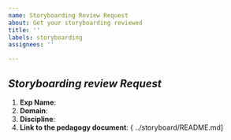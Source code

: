 ```yaml
---
name: Storyboarding Review Request
about: Get your storyboarding reviewed
title: ''
labels: storyboarding
assignees: ''

---
```


## *Storyboarding review Request*

1. **Exp Name**:<!--Name of the experiment-->
2. **Domain**:<!-- Domain of the experiment-->
3. **Discipline**:<!-- Discipline of the experiment-->
4. **Link to the pedagogy document**: { ../storyboard/README.md]
